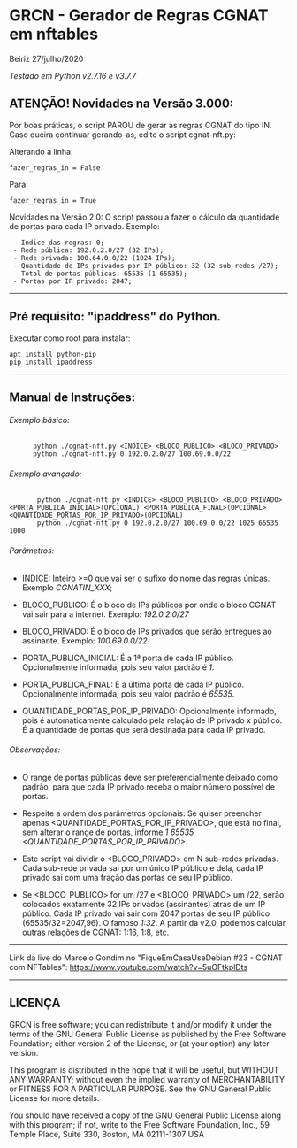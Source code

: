 # GRCN - Gerador de Regras CGNAT em nftables

Beiriz 27/julho/2020

_Testado em Python v2.7.16 e v3.7.7_


## ATENÇÃO! Novidades na Versão 3.000:

Por boas práticas, o script PAROU de gerar as regras CGNAT do tipo IN. Caso queira continuar gerando-as, edite o script cgnat-nft.py:

Alterando a linha:
```
fazer_regras_in = False
```
Para:
```
fazer_regras_in = True
```

Novidades na Versão 2.0: O script passou a fazer o cálculo da quantidade de portas para cada IP privado. Exemplo:

```
 - Indice das regras: 0;
 - Rede pública: 192.0.2.0/27 (32 IPs);
 - Rede privada: 100.64.0.0/22 (1024 IPs);
 - Quantidade de IPs privados por IP público: 32 (32 sub-redes /27);
 - Total de portas públicas: 65535 (1-65535);
 - Portas por IP privado: 2047;
```


------------------------------------------------------------------------

## Pré requisito: "ipaddress" do Python.

Executar como root para instalar:

```
apt install python-pip
pip install ipaddress
```

------------------------------------------------------------------------
## Manual de Instruções:

###### Exemplo básico:

```
      python ./cgnat-nft.py <INDICE> <BLOCO_PUBLICO> <BLOCO_PRIVADO>
      python ./cgnat-nft.py 0 192.0.2.0/27 100.69.0.0/22
```

###### Exemplo avançado:

```
       python ./cgnat-nft.py <INDICE> <BLOCO_PUBLICO> <BLOCO_PRIVADO> <PORTA_PUBLICA_INICIAL>(OPCIONAL) <PORTA_PUBLICA_FINAL>(OPCIONAL> <QUANTIDADE_PORTAS_POR_IP_PRIVADO>(OPCIONAL)
       python ./cgnat-nft.py 0 192.0.2.0/27 100.69.0.0/22 1025 65535 1000
```

###### Parâmetros:

*  INDICE: Inteiro >=0 que vai ser o sufixo do nome das regras únicas. Exemplo *CGNATIN_XXX*;

* BLOCO_PUBLICO: É o bloco de IPs públicos por onde o bloco CGNAT vai sair para a internet. Exemplo: *192.0.2.0/27*

* BLOCO_PRIVADO: É o bloco de IPs privados que serão entregues ao assinante. Exemplo: *100.69.0.0/22*

* PORTA_PUBLICA_INICIAL: É a 1ª porta de cada IP público. Opcionalmente informada, pois seu valor padrão é *1*.

* PORTA_PUBLICA_FINAL: É a última porta de cada IP público. Opcionalmente informada, pois seu valor padrão é *65535*.

* QUANTIDADE_PORTAS_POR_IP_PRIVADO: Opcionalmente informado, pois é automaticamente calculado pela relação de IP privado x público. É a quantidade de portas que será destinada para cada IP privado.


###### Observações:

* O range de portas públicas deve ser preferencialmente deixado como padrão, para que cada IP privado receba o maior número possível de portas.

* Respeite a ordem dos parâmetros opcionais: Se quiser preencher apenas <QUANTIDADE_PORTAS_POR_IP_PRIVADO>, que está no final, sem alterar o range de portas, informe *1 65535 <QUANTIDADE_PORTAS_POR_IP_PRIVADO>*.

* Este script vai dividir o <BLOCO_PRIVADO> em N sub-redes privadas. Cada sub-rede privada sai por um único IP público e dela, cada IP privado sai com uma fração das portas de seu IP público.

* Se <BLOCO_PUBLICO> for um /27 e <BLOCO_PRIVADO> um /22, serão colocados exatamente 32 IPs privados (assinantes) atrás de um IP público. Cada IP privado vai sair com 2047 portas de seu IP público (65535/32=2047,96). O famoso *1:32*. A partir da v2.0, podemos calcular outras relações de CGNAT: 1:16, 1:8, etc.

------------------------------------------------------------------------

Link da live do Marcelo Gondim no "FiqueEmCasaUseDebian #23 - CGNAT com NFTables": https://www.youtube.com/watch?v=5uOFtkplDts

------------------------------------------------------------------------
## LICENÇA

GRCN is free software; you can redistribute it and/or modify
it under the terms of the GNU General Public License as published by
the Free Software Foundation; either version 2 of the License, or
(at your option) any later version.

This program is distributed in the hope that it will be useful,
but WITHOUT ANY WARRANTY; without even the implied warranty of
MERCHANTABILITY or FITNESS FOR A PARTICULAR PURPOSE.  See the
GNU General Public License for more details.

You should have received a copy of the GNU General Public License
along with this program; if not, write to the Free Software
Foundation, Inc., 59 Temple Place, Suite 330, Boston, MA  02111-1307  USA
